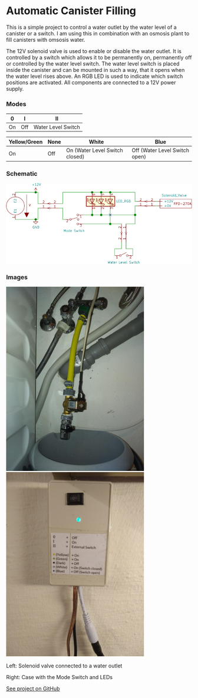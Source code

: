 # Automatic Canister Filling 

This is a simple project to control a water outlet by the water level of a canister or a switch. 
I am using this in combination with an osmosis plant to fill canisters with omsosis water.

The 12V solenoid valve is used to enable or disable the water outlet. 
It is controlled by a switch which allows it to be permanently on, permanently off or controlled by the water level switch.
The water level switch is placed inside the canister and can be mounted in such a way, that it opens when the water level rises above.
An RGB LED is used to indicate which switch positions are activated. 
All components are connected to a 12V power supply.    

### Modes

|0|I|II|
|--|--|--|
|On|Off|Water Level Switch|

|Yellow/Green|None|White|Blue|
|--|--|--|--|
|On|Off|On (Water Level Switch closed)| Off (Water Level Switch open)|

### Schematic
<img alt="Schematic" src="./schematic.svg" width="900px"/> 

### Images 
<img alt="Solenoid valve connected to a water outlet" src="./image2.jpg" height="500px"/> <img alt="Case with the Mode Switch and LEDs" src="./image1.jpg" height="500px"/>

Left: Solenoid valve connected to a water outlet

Right: Case with the Mode Switch and LEDs

[See project on GitHub](https://github.com/lm4552/automatic_canister_filling)
